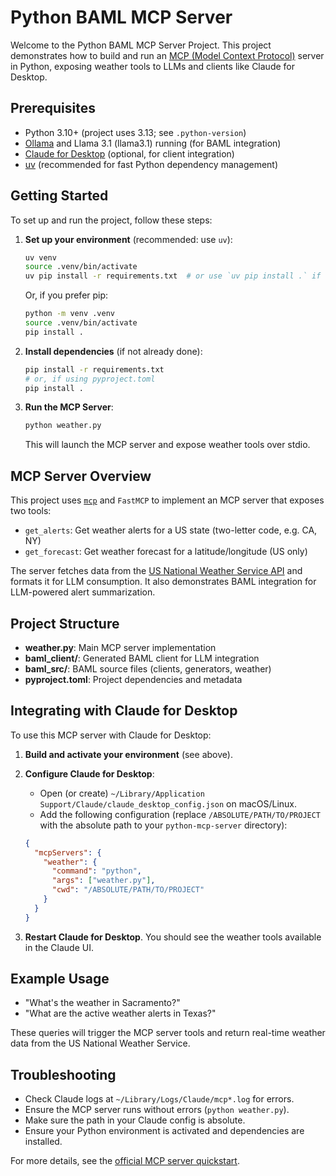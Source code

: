 # Python BAML MCP Server

Welcome to the Python BAML MCP Server Project. This project demonstrates how to build and run an [MCP (Model Context Protocol)](https://modelcontextprotocol.io/) server in Python, exposing weather tools to LLMs and clients like Claude for Desktop.

## Prerequisites

- Python 3.10+ (project uses 3.13; see `.python-version`)
- [Ollama](https://ollama.com) and Llama 3.1 (llama3.1) running (for BAML integration)
- [Claude for Desktop](https://modelcontextprotocol.io/quickstart/server) (optional, for client integration)
- [uv](https://github.com/astral-sh/uv) (recommended for fast Python dependency management)

## Getting Started

To set up and run the project, follow these steps:

1. **Set up your environment** (recommended: use `uv`):
   ```bash
   uv venv
   source .venv/bin/activate
   uv pip install -r requirements.txt  # or use `uv pip install .` if using pyproject.toml
   ```
   Or, if you prefer pip:
   ```bash
   python -m venv .venv
   source .venv/bin/activate
   pip install .
   ```

2. **Install dependencies** (if not already done):
   ```bash
   pip install -r requirements.txt
   # or, if using pyproject.toml
   pip install .
   ```

3. **Run the MCP Server**:
   ```bash
   python weather.py
   ```
   This will launch the MCP server and expose weather tools over stdio.

## MCP Server Overview

This project uses [`mcp`](https://pypi.org/project/mcp/) and `FastMCP` to implement an MCP server that exposes two tools:

- `get_alerts`: Get weather alerts for a US state (two-letter code, e.g. CA, NY)
- `get_forecast`: Get weather forecast for a latitude/longitude (US only)

The server fetches data from the [US National Weather Service API](https://www.weather.gov/documentation/services-web-api) and formats it for LLM consumption. It also demonstrates BAML integration for LLM-powered alert summarization.

## Project Structure

- **weather.py**: Main MCP server implementation
- **baml_client/**: Generated BAML client for LLM integration
- **baml_src/**: BAML source files (clients, generators, weather)
- **pyproject.toml**: Project dependencies and metadata

## Integrating with Claude for Desktop

To use this MCP server with Claude for Desktop:

1. **Build and activate your environment** (see above).
2. **Configure Claude for Desktop**:
   - Open (or create) `~/Library/Application Support/Claude/claude_desktop_config.json` on macOS/Linux.
   - Add the following configuration (replace `/ABSOLUTE/PATH/TO/PROJECT` with the absolute path to your `python-mcp-server` directory):

   ```json
   {
     "mcpServers": {
       "weather": {
         "command": "python",
         "args": ["weather.py"],
         "cwd": "/ABSOLUTE/PATH/TO/PROJECT"
       }
     }
   }
   ```

3. **Restart Claude for Desktop**. You should see the weather tools available in the Claude UI.

## Example Usage

- "What's the weather in Sacramento?"
- "What are the active weather alerts in Texas?"

These queries will trigger the MCP server tools and return real-time weather data from the US National Weather Service.

## Troubleshooting

- Check Claude logs at `~/Library/Logs/Claude/mcp*.log` for errors.
- Ensure the MCP server runs without errors (`python weather.py`).
- Make sure the path in your Claude config is absolute.
- Ensure your Python environment is activated and dependencies are installed.

For more details, see the [official MCP server quickstart](https://modelcontextprotocol.io/quickstart/server).
